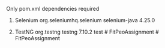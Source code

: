 Only pom.xml dependencies required

1. Selenium
   <dependency>
   <groupId>org.seleniumhq.selenium</groupId>
   <artifactId>selenium-java</artifactId>
   <version>4.25.0</version>
   </dependency>

2. TestNG
   <dependency>
   <groupId>org.testng</groupId>
   <artifactId>testng</artifactId>
   <version>7.10.2</version>
   <scope>test</scope>
   </dependency>
#   F i t P e o A s s i g n m e n t  
 #   F i t P e o A s s i g n m e n t  
 